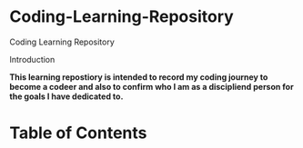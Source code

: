 # Coding-Learning-Repository
Coding Learning Repository

Introduction 

<b>This learning repostiory is intended to record my coding journey to become a codeer and also to 
confirm who I am as a discipliend person for the goals I have dedicated to. </b>

<h1> Table of Contents <h1>

<h2>